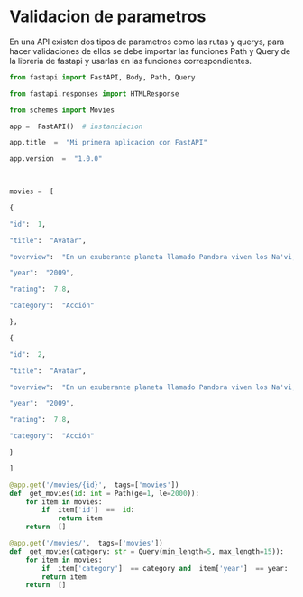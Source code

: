 ﻿# Validacion de parametros
En una API existen dos tipos de parametros como las rutas y querys, para hacer validaciones de ellos se debe importar las funciones Path y Query de la libreria de fastapi y usarlas en las funciones correspondientes.



```python
from fastapi import FastAPI, Body, Path, Query

from fastapi.responses import HTMLResponse

from schemes import Movies

app =  FastAPI()  # instanciacion

app.title  =  "Mi primera aplicacion con FastAPI"

app.version  =  "1.0.0"

  

movies =  [

{

"id":  1,

"title":  "Avatar",

"overview":  "En un exuberante planeta llamado Pandora viven los Na'vi, seres que ...",

"year":  "2009",

"rating":  7.8,

"category":  "Acción"

},

{

"id":  2,

"title":  "Avatar",

"overview":  "En un exuberante planeta llamado Pandora viven los Na'vi, seres que ...",

"year":  "2009",

"rating":  7.8,

"category":  "Acción"

}

]

@app.get('/movies/{id}',  tags=['movies'])
def  get_movies(id: int = Path(ge=1, le=2000)):
	for item in movies:
		if  item['id']  ==  id:
			return item
	return  []

@app.get('/movies/',  tags=['movies'])
def  get_movies(category: str = Query(min_length=5, max_length=15)):
	for item in movies:
		if  item['category']  == category and  item['year']  == year:
		return item
	return  []
```
